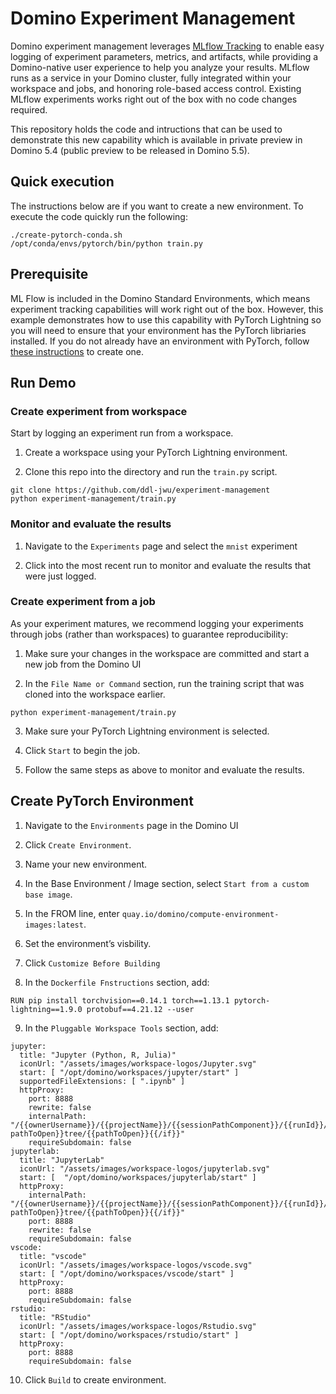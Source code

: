 # Domino Experiment Management

Domino experiment management leverages [MLflow Tracking](https://mlflow.org/docs/latest/tracking.html) to enable easy logging of experiment parameters, metrics, and artifacts, while providing a Domino-native user experience to help you analyze your results.
MLflow runs as a service in your Domino cluster, fully integrated within your workspace and jobs, and honoring role-based access control. Existing MLflow experiments works right out of the box with no code changes required.

This repository holds the code and intructions that can be used to demonstrate this new capability which is available in private preview in Domino 5.4 (public preview to be released in Domino 5.5).

## Quick execution

The instructions below are if you want to create a new environment. To
execute the code quickly run the following:

```
./create-pytorch-conda.sh 
/opt/conda/envs/pytorch/bin/python train.py
```


## Prerequisite 

ML Flow is included in the Domino Standard Environments, which means experiment tracking capabilities will work right out of the box. However, this example demonstrates how to use this capability with PyTorch Lightning so you will need to ensure that your environment has the PyTorch libriaries installed. If you do not already have an environment with PyTorch, follow [these instructions](#create-pytorch-environment) to create one.

## Run Demo

### Create experiment from workspace

Start by logging an experiment run from a workspace. 

1. Create a workspace using your PyTorch Lightning environment.

2. Clone this repo into the directory and run the `train.py` script.

```
git clone https://github.com/ddl-jwu/experiment-management
python experiment-management/train.py 
```

### Monitor and evaluate the results

1. Navigate to the `Experiments` page and select the `mnist` experiment

2. Click into the most recent run to monitor and evaluate the results that were just logged.

### Create experiment from a job

As your experiment matures, we recommend logging your experiments through jobs (rather than workspaces) to guarantee reproducibility:

1. Make sure your changes in the workspace are committed and start a new job from the Domino UI

2. In the `File Name or Command` section, run the training script that was cloned into the workspace earlier.

```
python experiment-management/train.py 
```

3. Make sure your PyTorch Lightning environment is selected.

4. Click `Start` to begin the job.

5. Follow the same steps as above to monitor and evaluate the results.

## Create PyTorch Environment

1. Navigate to the `Environments` page in the Domino UI

2. Click `Create Environment`.

3. Name your new environment.

4. In the Base Environment / Image section, select `Start from a custom base image`.

5. In the FROM line, enter `quay.io/domino/compute-environment-images:latest`.

6. Set the environment’s visbility.

7. Click `Customize Before Building`

8. In the `Dockerfile Fnstructions` section, add:

```
RUN pip install torchvision==0.14.1 torch==1.13.1 pytorch-lightning==1.9.0 protobuf==4.21.12 --user
```

9. In the `Pluggable Workspace Tools` section, add:

```
jupyter:
  title: "Jupyter (Python, R, Julia)"
  iconUrl: "/assets/images/workspace-logos/Jupyter.svg"
  start: [ "/opt/domino/workspaces/jupyter/start" ]
  supportedFileExtensions: [ ".ipynb" ]
  httpProxy:
    port: 8888
    rewrite: false
    internalPath: "/{{ownerUsername}}/{{projectName}}/{{sessionPathComponent}}/{{runId}}/{{#if pathToOpen}}tree/{{pathToOpen}}{{/if}}"
    requireSubdomain: false
jupyterlab:
  title: "JupyterLab"
  iconUrl: "/assets/images/workspace-logos/jupyterlab.svg"
  start: [  "/opt/domino/workspaces/jupyterlab/start" ]
  httpProxy:
    internalPath: "/{{ownerUsername}}/{{projectName}}/{{sessionPathComponent}}/{{runId}}/{{#if pathToOpen}}tree/{{pathToOpen}}{{/if}}"
    port: 8888
    rewrite: false
    requireSubdomain: false
vscode:
  title: "vscode"
  iconUrl: "/assets/images/workspace-logos/vscode.svg"
  start: [ "/opt/domino/workspaces/vscode/start" ]
  httpProxy:
    port: 8888
    requireSubdomain: false
rstudio:
  title: "RStudio"
  iconUrl: "/assets/images/workspace-logos/Rstudio.svg"
  start: [ "/opt/domino/workspaces/rstudio/start" ]
  httpProxy:
    port: 8888
    requireSubdomain: false
```

10. Click `Build` to create environment.